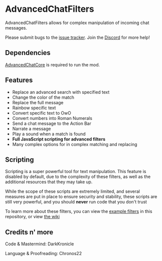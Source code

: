 # AdvancedChatFilters

AdvancedChatFilters allows for complex manipulation of incoming chat messages.

Please submit bugs to the [issue tracker](https://github.com/DarkKronicle/AdvancedChatFilters/issues). Join the [Discord](https://discord.gg/WnaE3uZxDA) for more help!

## Dependencies

[AdvancedChatCore](https://github.com/DarkKronicle/AdvancedChatCore) is required to run the mod.

## Features

- Replace an advanced search with specified text
- Change the color of the match
- Replace the full message
- Rainbow specific text
- Convert specific text to OwO
- Convert numbers into Roman Numerals
- Send a chat message to the Action Bar
- Narrate a message
- Play a sound when a match is found
- **Full JavaScript scripting for advanced filters**
- Many complex options for in complex matching and replacing

## Scripting

Scripting is a super powerful tool for text manipulation. This feature is disabled by default, due to the complexity of these filters, as well as the additional resources that they may take up. 

While the scope of these scripts are extremely limited, and several measures are put in place to ensure security and stability, these scripts are still very powerful, and you should **never** run code that you don't trust

To learn more about these filters, you can view the [example filters](https://github.com/DarkKronicle/AdvancedChatFilters/tree/main/example_filters) in this repository, or view [the wiki](https://github.com/DarkKronicle/AdvancedChatFilters/wiki)

## Credits n' more

Code & Mastermind: DarkKronicle

Language & Proofreading: Chronos22
